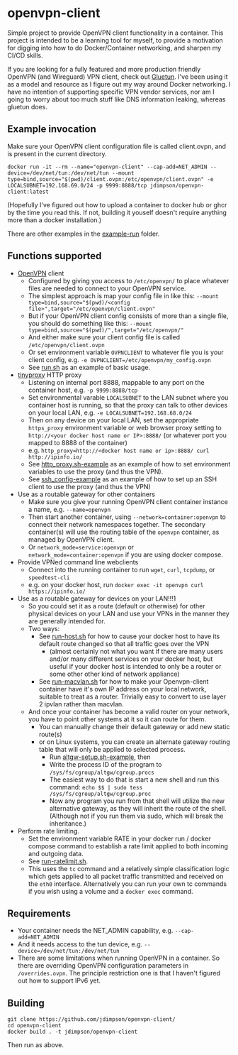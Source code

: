# openvpn-client
Simple project to provide OpenVPN client functionality in a container. This project is intended to be a learning tool for myself, to provide a motivation for digging into how to do Docker/Container networking, and sharpen my CI/CD skills.

If you are looking for a fully featured and more production friendly OpenVPN (and Wireguard) VPN client, check out [Gluetun](https://github.com/qdm12/gluetun). I've been using it as a model and resource as I figure out my way around Docker networking. I have no intention of supporting specific VPN vendor services, nor am I going to worry about too much stuff like DNS information leaking, whereas gluetun does.

## Example invocation

Make sure your OpenVPN client configuration file is called client.ovpn, and is present in the current directory.
```
docker run -it --rm --name="openvpn-client" --cap-add=NET_ADMIN --device=/dev/net/tun:/dev/net/tun --mount type=bind,source="$(pwd)/client.ovpn:/etc/openvpn/client.ovpn" -e LOCALSUBNET=192.168.69.0/24 -p 9999:8888/tcp jdimpson/openvpn-client:latest
```
(Hopefully I've figured out how to upload a container to docker hub or ghcr by the time you read this. If not, building it youself doesn't require anything more than a docker installation.)

There are other examples in the [example-run](example-run) folder.


## Functions supported
- [OpenVPN](https://openvpn.net/) client
    - Configured by giving you access to `/etc/openvpn/` to place whatever files are needed to connect to your OpenVPN service.
    - The simplest approach is map your config file in like this: `--mount type=bind,source="$(pwd)/<config file>",target="/etc/openvpn/client.ovpn"`
    - But if your OpenVPN client config consists of more than a single file, you should do something like this: `--mount type=bind,source="$(pwd)/",target="/etc/openvpn/"`
    - And either make sure your client config file is called `/etc/openvpn/client.ovpn`
    - Or set environment variable `OVPNCLIENT` to whatever file you is your client config, e.g. `-e OVPNCLIENT=/etc/openvpn/my_config.ovpn`
    - See [run.sh](example-run/run.sh) as an example of basic usage.
- [tinyproxy](http://tinyproxy.github.io/) HTTP proxy
    - Listening on internal port 8888, mappable to any port on the container host, e.g. `-p 9999:8888/tcp`
    - Set environmental varable `LOCALSUBNET` to the LAN subnet where you container host is running, so that the proxy can talk to other devices on your local LAN, e.g. `-e LOCALSUBNET=192.168.68.0/24`
    - Then on any device on your local LAN, set the appropriate `https_proxy` environment variable or web browser proxy setting to `http://<your docker host name or IP>:8888/` (or whatever port you mapped to 8888 of the container)
    - e.g. `http_proxy=http://<docker host name or ip>:8888/ curl http://ipinfo.io/`
    - See [http_proxy.sh-example](example-run/http_proxy.sh-example) as an example of how to set environment variables to use the proxy (and thus the VPN).
    - See [ssh_config-example](example-run/ssh_config-example) as an example of how to set up an SSH client to use the proxy (and thus the VPN)
- Use as a routable gateway for other containers 
    - Make sure you give your running OpenVPN client container instance a name, e.g. `--name=openvpn`
    - Then start another container, using `--network=container:openvpn` to connect their network namespaces together. The secondary container(s) will use the routing table of the `openvpn` container, as managed by OpenVPN client.
    - Or `network_mode=service:openvpn` or `network_mode=container:openvpn` if you are using docker compose.
- Provide VPNed command line webclients
    - Connect into the running container to run `wget`, `curl`, `tcpdump`, or `speedtest-cli`
    - e.g. on your docker host, run `docker exec -it openvpn curl https://ipinfo.io/`
- Use as a routable gateway for devices on your LAN!!!1
    - So you could set it as a route (default or otherwise) for other physical devices on your LAN and use your VPNs in the manner they are generally intended for.
    - Two ways:
        - See [run-host.sh](example-run/run-host.sh) for how to cause your docker host to have its default route changed so that all traffic goes over the VPN
            - (almost certainly not what you want if there are many users and/or many different services on your docker host, but useful if your docker host is intended to only be a router or some other other kind of network appliance)
        - See [run-macvlan.sh](example-run/run-macvlan.sh) for how to make your Openvpn-client container have it's own IP address on your local network, suitable to treat as a router. Trivially easy to convert to use layer 2 ipvlan rather than macvlan.
    - And once your container has become a valid router on your network, you have to point other systems at it so it can route for them. 
        - You can manually change their default gateway or add new static route(s) 
        - or on Linux systems, you can create an alternate gateway routing table that will only be applied to selected process. 
            - Run [altgw-setup.sh-example](example-run/altgw-setup.sh-example), then
            - Write the process ID of the program to `/sys/fs/cgroup/altgw/cgroup.procs` 
            - The easiest way to do that is start a new shell and run this command: `echo $$ | sudo tess /sys/fs/cgroup/altgw/cgroup.proc`
            - Now any program you run from that shell will utilize the new alternative gateway, as they will inherit the route of the shell. (Although not if you run them via sudo, which will break the inheritance.)
- Perform rate limiting.
    - Set the environment variable RATE in your docker run / docker compose command to establish a rate limit applied to both incoming and outgoing data.
    - See [run-ratelimit.sh](example-run/run-ratelimit.sh).
    - This uses the `tc` command and a relatively simple classification logic which gets applied to all packet traffic transmitted and received on the `eth0` interface. Alternatively you can run your own tc commands if you wish using a volume and a `docker exec` command.

    
## Requirements
- Your container needs the NET_ADMIN capability, e.g. `--cap-add=NET_ADMIN`
- And it needs access to the tun device, e.g. `--device=/dev/net/tun:/dev/net/tun`
- There are some limitations when running OpenVPN in a container. So there are overriding OpenVPN configuration parameters in `/overrides.ovpn`. The principle restriction one is that I haven't figured out how to support IPv6 yet.

## Building
```
git clone https://github.com/jdimpson/openvpn-client/
cd openvpn-client
docker build . -t jdimpson/openvpn-client
```
Then run as above.
